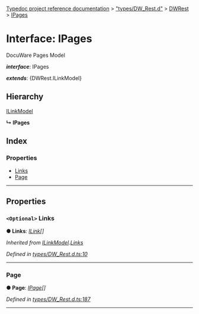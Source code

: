[Typedoc project reference documentation](../README.md) > ["types/DW_Rest.d"](../modules/_types_dw_rest_d_.md) > [DWRest](../modules/_types_dw_rest_d_.dwrest.md) > [IPages](../interfaces/_types_dw_rest_d_.dwrest.ipages.md)

# Interface: IPages

DocuWare Pages Model

*__interface__*: IPages

*__extends__*: {DWRest.ILinkModel}

## Hierarchy

 [ILinkModel](_types_dw_rest_d_.dwrest.ilinkmodel.md)

**↳ IPages**

## Index

### Properties

* [Links](_types_dw_rest_d_.dwrest.ipages.md#links)
* [Page](_types_dw_rest_d_.dwrest.ipages.md#page)

---

## Properties

<a id="links"></a>

### `<Optional>` Links

**● Links**: *[ILink](_types_dw_rest_d_.dwrest.ilink.md)[]*

*Inherited from [ILinkModel](_types_dw_rest_d_.dwrest.ilinkmodel.md).[Links](_types_dw_rest_d_.dwrest.ilinkmodel.md#links)*

*Defined in [types/DW_Rest.d.ts:10](https://github.com/DocuWare/REST-Sample-TS/blob/master/src/types/DW_Rest.d.ts#L10)*

___
<a id="page"></a>

###  Page

**● Page**: *[IPage](_types_dw_rest_d_.dwrest.ipage.md)[]*

*Defined in [types/DW_Rest.d.ts:187](https://github.com/DocuWare/REST-Sample-TS/blob/master/src/types/DW_Rest.d.ts#L187)*

___

